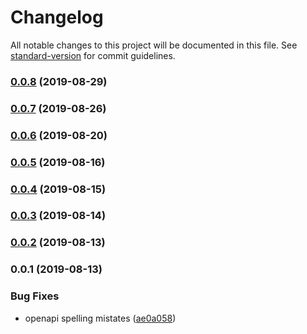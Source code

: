 # Changelog

All notable changes to this project will be documented in this file. See [standard-version](https://github.com/conventional-changelog/standard-version) for commit guidelines.

### [0.0.8](https://github.com/zzswang/core-sdk-js/compare/v0.0.7...v0.0.8) (2019-08-29)



### [0.0.7](https://github.com/zzswang/core-sdk-js/compare/v0.0.6...v0.0.7) (2019-08-26)



### [0.0.6](https://github.com/zzswang/core-sdk-js/compare/v0.0.5...v0.0.6) (2019-08-20)



### [0.0.5](https://github.com/zzswang/core-sdk-js/compare/v0.0.4...v0.0.5) (2019-08-16)



### [0.0.4](https://github.com/zzswang/core-sdk-js/compare/v0.0.3...v0.0.4) (2019-08-15)



### [0.0.3](https://github.com/zzswang/core-sdk-js/compare/v0.0.2...v0.0.3) (2019-08-14)



### [0.0.2](https://github.com/zzswang/core-sdk-js/compare/v0.0.1...v0.0.2) (2019-08-13)



### 0.0.1 (2019-08-13)


### Bug Fixes

* openapi spelling mistates ([ae0a058](https://github.com/zzswang/core-sdk-js/commit/ae0a058))
